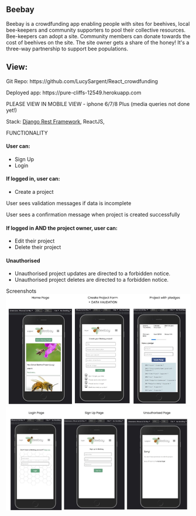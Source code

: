 <h2>Beebay</h2>
<p>Beebay is a crowdfunding app enabling people with sites for beehives, local bee-keepers and community supporters to pool their collective resources.  
Bee-keepers can adopt a site. Community members can donate towards the cost of beehives on the site. The site owner gets a share of the honey!
It's a three-way partnership to support bee populations.</p>

<h2>View:</h2>
<p>Git Repo: https://github.com/LucySargent/React_crowdfunding</p>
<p>Deployed app: https://pure-cliffs-12549.herokuapp.com</p>

<p>PLEASE VIEW IN MOBILE VIEW - iphone 6/7/8 Plus (media queries not done yet!)</p>

Stack:
[Django Rest Framework](https://github.com/LucySargent/crowdfunding), ReactJS, 

<stong>FUNCTIONALITY</strong>
<br>
<h4>User can:</h4>
<ul>
    <li>Sign Up</li>
<li>Login</li>
</ul>

<h4>If logged in, user can:</h4>
<ul>
<li>Create a project</li>
    </ul>
 <p>User sees validation messages if data is incomplete</p>
 <p>User sees a confirmation message when project is created successfully</p>


<h4>If logged in AND the project owner, user can:</h4>
<ul>
<li>Edit their project</li>
<li>Delete their project</li>
</ul>

<h4>Unauthorised</h4>
<ul>
<li>Unauthorised project updates are directed to a forbidden notice.</li>
<li>Unauthorised project deletes are directed to a forbidden notice.</li>
    </ul>

Screenshots
![Home / Create User / Pledges](/screenshots/home_create_unauthorised.jpg "")
![Login / Sign Up / Unauthorised](/screenshots/login_signup_unauthorised.jpg "")

